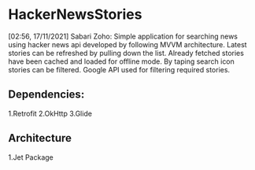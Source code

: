 # HackerNewsStories

[02:56, 17/11/2021] Sabari Zoho: Simple application for searching news using hacker news api developed by following MVVM architecture.
Latest stories can be refreshed by pulling down the list. Already fetched stories have been cached and loaded for offline mode. By taping search icon stories can be filtered. Google API used for filtering required stories.

Dependencies:
-----------
1.Retrofit
2.OkHttp
3.Glide

Architecture
------------
1.Jet Package

